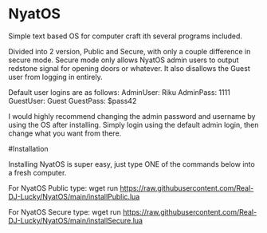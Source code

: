 # NyatOS
Simple text based OS for computer craft ith several programs included.

Divided into 2 version, Public and Secure, with only a couple difference in secure mode.
Secure mode only allows NyatOS admin users to output redstone signal for opening doors or whatever.
It also disallows the Guest user from logging in entirely.

Default user logins are as follows:
AdminUser: Riku
AdminPass: 1111
GuestUser: Guest
GuestPass: $pass42

I would highly recommend changing the admin password and username by using the OS after installing.
Simply login using the default admin login, then change what you want from there.


#Installation

Installing NyatOS is super easy, just type ONE of the commands below into a fresh computer.

For NyatOS Public type:
wget run https://raw.githubusercontent.com/Real-DJ-Lucky/NyatOS/main/installPublic.lua

For NyatOS Secure type:
wget run https://raw.githubusercontent.com/Real-DJ-Lucky/NyatOS/main/installSecure.lua
